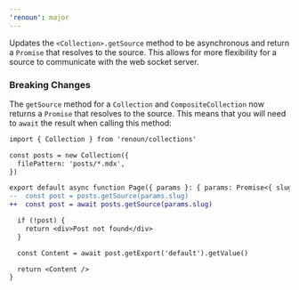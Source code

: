 ```yaml
---
'renoun': major
---
```


Updates the `<Collection>.getSource` method to be asynchronous and return a `Promise` that resolves to the source. This allows for more flexibility for a source to communicate with the web socket server.

### Breaking Changes

The `getSource` method for a `Collection` and `CompositeCollection` now returns a `Promise` that resolves to the source. This means that you will need to `await` the result when calling this method:

```diff
import { Collection } from 'renoun/collections'

const posts = new Collection({
  filePattern: 'posts/*.mdx',
})

export default async function Page({ params }: { params: Promise<{ slug: string }> }) {
--  const post = posts.getSource(params.slug)
++  const post = await posts.getSource(params.slug)

  if (!post) {
    return <div>Post not found</div>
  }

  const Content = await post.getExport('default').getValue()

  return <Content />
}
```
